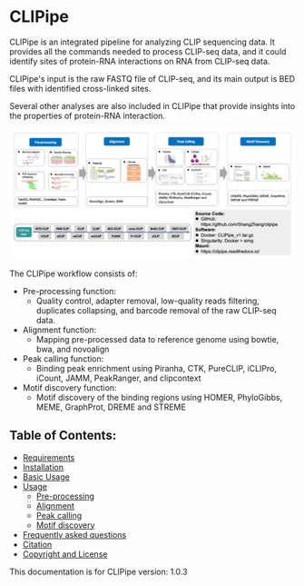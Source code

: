 # CLIPipe

CLIPipe is an integrated pipeline for analyzing CLIP sequencing data. It provides all the commands needed to process CLIP-seq data, and it could identify sites of protein-RNA interactions on RNA from CLIP-seq data.

CLIPipe's input is the raw FASTQ file of CLIP-seq, and its main output is BED files with identified cross-linked sites.

Several other analyses are also included in CLIPipe that provide insights into the properties of protein-RNA interaction.

![Pipeline of Tutorial](img/CLIPipe_pipeline.png)

The CLIPipe workflow consists of:

-   Pre-processing function:
    -   Quality control, adapter removal, low-quality reads filtering, duplicates collapsing, and barcode removal of the raw CLIP-seq data.
-   Alignment function:
    -   Mapping pre-processed data to reference genome using bowtie, bwa, and novoalign
-   Peak calling function:
    -   Binding peak enrichment using Piranha, CTK, PureCLIP, iCLIPro, iCount, JAMM, PeakRanger, and clipcontext
-   Motif discovery function:
    -   Motif discovery of the binding regions using HOMER, PhyloGibbs, MEME, GraphProt, DREME and STREME

## Table of Contents:

-   [Requirements](1_requirement.md)
-   [Installation](2_installation.md)
-   [Basic Usage](3_basic_usage.md)
-   [Usage](4_usage.md)
    -   [Pre-processing](4_usage.md#pre-processing)
    -   [Alignment](4_usage.md#alignment)
    -   [Peak calling](4_usage.md#peak-calling)
    -   [Motif discovery](4_usage.md#motif-discovery)
-   [Frequently asked questions](5_faq.md)
-   [Citation](#citation)
-   [Copyright and License](6_copyright_and_license.md)

This documentation is for CLIPipe version: 1.0.3

